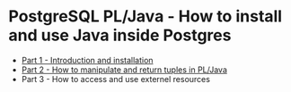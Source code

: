 # PostgreSQL PL/Java - How to install and use Java inside Postgres

- [Part 1 - Introduction and installation](https://github.com/elchinoo/blogs/tree/main/pljava/part1)
- [Part 2 - How to manipulate and return tuples in PL/Java](https://github.com/elchinoo/blogs/tree/main/pljava/part2)
- Part 3 - How to access and use externel resources